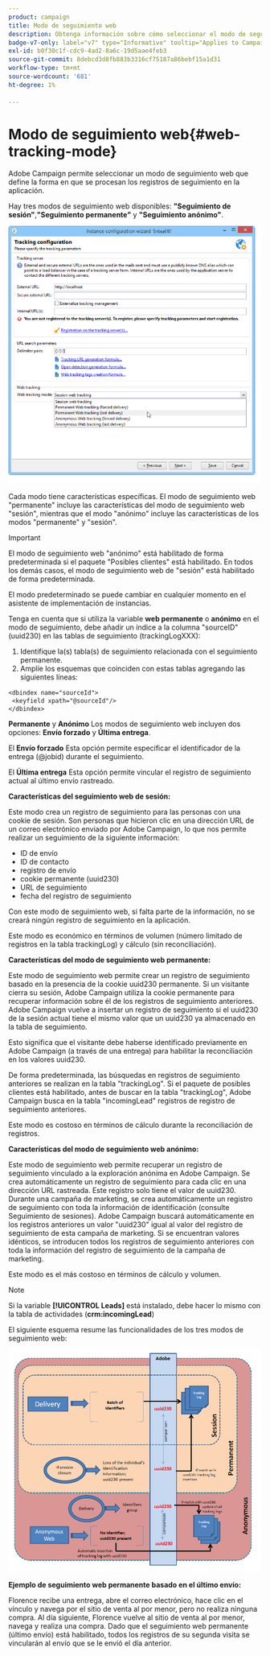 ```yaml
---
product: campaign
title: Modo de seguimiento web
description: Obtenga información sobre cómo seleccionar el modo de seguimiento web
badge-v7-only: label="v7" type="Informative" tooltip="Applies to Campaign Classic v7 only"
exl-id: b0f30c1f-cdc9-4ad2-8a6c-19d5aae4feb3
source-git-commit: 8debcd3d8fb883b3316cf75187a86bebf15a1d31
workflow-type: tm+mt
source-wordcount: '681'
ht-degree: 1%

---
```


# Modo de seguimiento web{#web-tracking-mode}



Adobe Campaign permite seleccionar un modo de seguimiento web que define la forma en que se procesan los registros de seguimiento en la aplicación.

Hay tres modos de seguimiento web disponibles: **&quot;Seguimiento de sesión&quot;**,**&quot;Seguimiento permanente&quot;** y **&quot;Seguimiento anónimo&quot;**.

![](assets/s_ncs_install_deployment_wiz_tracking_mode.png)

Cada modo tiene características específicas. El modo de seguimiento web &quot;permanente&quot; incluye las características del modo de seguimiento web &quot;sesión&quot;, mientras que el modo &quot;anónimo&quot; incluye las características de los modos &quot;permanente&quot; y &quot;sesión&quot;.

>[!IMPORTANT]
>
>El modo de seguimiento web &quot;anónimo&quot; está habilitado de forma predeterminada si el paquete &quot;Posibles clientes&quot; está habilitado. En todos los demás casos, el modo de seguimiento web de &quot;sesión&quot; está habilitado de forma predeterminada.
>
>El modo predeterminado se puede cambiar en cualquier momento en el asistente de implementación de instancias.

Tenga en cuenta que si utiliza la variable **web permanente** o **anónimo** en el modo de seguimiento, debe añadir un índice a la columna &quot;sourceID&quot; (uuid230) en las tablas de seguimiento (trackingLogXXX):

1. Identifique la(s) tabla(s) de seguimiento relacionada con el seguimiento permanente.
1. Amplíe los esquemas que coinciden con estas tablas agregando las siguientes líneas:

```
<dbindex name="sourceId">
 <keyfield xpath="@sourceId"/>
</dbindex>
```

**Permanente** y **Anónimo** Los modos de seguimiento web incluyen dos opciones: **Envío forzado** y **Última entrega**.

El **Envío forzado** Esta opción permite especificar el identificador de la entrega (@jobid) durante el seguimiento.

El **Última entrega** Esta opción permite vincular el registro de seguimiento actual al último envío rastreado.

**Características del seguimiento web de sesión:**

Este modo crea un registro de seguimiento para las personas con una cookie de sesión. Son personas que hicieron clic en una dirección URL de un correo electrónico enviado por Adobe Campaign, lo que nos permite realizar un seguimiento de la siguiente información:

* ID de envío
* ID de contacto
* registro de envío
* cookie permanente (uuid230)
* URL de seguimiento
* fecha del registro de seguimiento

Con este modo de seguimiento web, si falta parte de la información, no se creará ningún registro de seguimiento en la aplicación.

Este modo es económico en términos de volumen (número limitado de registros en la tabla trackingLog) y cálculo (sin reconciliación).

**Características del modo de seguimiento web permanente:**

Este modo de seguimiento web permite crear un registro de seguimiento basado en la presencia de la cookie uuid230 permanente. Si un visitante cierra su sesión, Adobe Campaign utiliza la cookie permanente para recuperar información sobre él de los registros de seguimiento anteriores. Adobe Campaign vuelve a insertar un registro de seguimiento si el uuid230 de la sesión actual tiene el mismo valor que un uuid230 ya almacenado en la tabla de seguimiento.

Esto significa que el visitante debe haberse identificado previamente en Adobe Campaign (a través de una entrega) para habilitar la reconciliación en los valores uuid230.

De forma predeterminada, las búsquedas en registros de seguimiento anteriores se realizan en la tabla &quot;trackingLog&quot;. Si el paquete de posibles clientes está habilitado, antes de buscar en la tabla &quot;trackingLog&quot;, Adobe Campaign busca en la tabla &quot;incomingLead&quot; registros de registro de seguimiento anteriores.

Este modo es costoso en términos de cálculo durante la reconciliación de registros.

**Características del modo de seguimiento web anónimo:**

Este modo de seguimiento web permite recuperar un registro de seguimiento vinculado a la exploración anónima en Adobe Campaign. Se crea automáticamente un registro de seguimiento para cada clic en una dirección URL rastreada. Este registro solo tiene el valor de uuid230. Durante una campaña de marketing, se crea automáticamente un registro de seguimiento con toda la información de identificación (consulte Seguimiento de sesiones). Adobe Campaign buscará automáticamente en los registros anteriores un valor &quot;uuid230&quot; igual al valor del registro de seguimiento de esta campaña de marketing. Si se encuentran valores idénticos, se introducen todos los registros de seguimiento anteriores con toda la información del registro de seguimiento de la campaña de marketing.

Este modo es el más costoso en términos de cálculo y volumen.

>[!NOTE]
>
>Si la variable **[!UICONTROL Leads]** está instalado, debe hacer lo mismo con la tabla de actividades (**crm:incomingLead**)

El siguiente esquema resume las funcionalidades de los tres modos de seguimiento web:

![](assets/s_ncs_install_deployment_wiz_tracking_schema_mode.png)

**Ejemplo de seguimiento web permanente basado en el último envío:**

Florence recibe una entrega, abre el correo electrónico, hace clic en el vínculo y navega por el sitio de venta al por menor, pero no realiza ninguna compra. Al día siguiente, Florence vuelve al sitio de venta al por menor, navega y realiza una compra. Dado que el seguimiento web permanente (último envío) está habilitado, todos los registros de su segunda visita se vincularán al envío que se le envió el día anterior.
